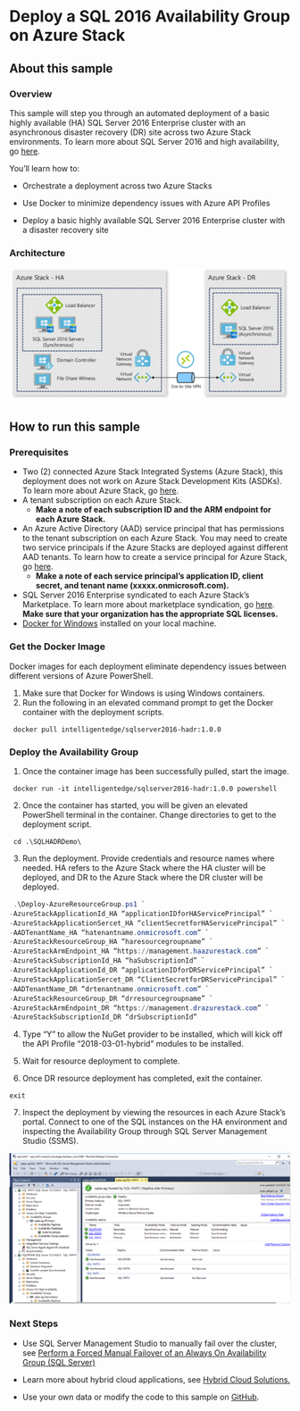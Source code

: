 # Deploy a SQL 2016 Availability Group on Azure Stack
## About this sample
### Overview
This sample will step you through an automated deployment of a basic
highly available (HA) SQL Server 2016 Enterprise cluster with an
asynchronous disaster recovery (DR) site across two Azure Stack
environments. To learn more about SQL Server 2016 and high availability,
go
[here](https://docs.microsoft.com/en-us/sql/database-engine/availability-groups/windows/always-on-availability-groups-sql-server?view=sql-server-2016).

You’ll learn how to:

  - Orchestrate a deployment across two Azure Stacks

  - Use Docker to minimize dependency issues with Azure API Profiles

  - Deploy a basic highly available SQL Server 2016 Enterprise cluster
    with a disaster recovery site

### Architecture 

![](.\\sql-media\\/media/image1.png)

## How to run this sample
### Prerequisites

  - Two (2) connected Azure Stack Integrated Systems (Azure Stack), this
    deployment does not work on Azure Stack Development Kits (ASDKs). To
    learn more about Azure Stack, go
    [here](https://azure.microsoft.com/en-us/overview/azure-stack/).
  - A tenant subscription on each Azure Stack.    
      - **Make a note of each subscription ID and the ARM endpoint for
        each Azure Stack.**
  - An Azure Active Directory (AAD) service principal that has
    permissions to the tenant subscription on each Azure Stack. You may
    need to create two service principals if the Azure Stacks are
    deployed against different AAD tenants. To learn how to create a
    service principal for Azure Stack, go
    [here](https://docs.microsoft.com/en-us/azure-stack/user/azure-stack-create-service-principals).    
      - **Make a note of each service principal’s application ID, client
        secret, and tenant name (xxxxx.onmicrosoft.com).**
  - SQL Server 2016 Enterprise syndicated to each Azure Stack’s
    Marketplace. To learn more about marketplace syndication, go
    [here](https://docs.microsoft.com/en-us/azure-stack/operator/azure-stack-download-azure-marketplace-item).
    **Make sure that your organization has the appropriate SQL
    licenses.**
  - [Docker for Windows](https://docs.docker.com/docker-for-windows/)
    installed on your local machine.

### Get the Docker Image
Docker images for each deployment eliminate dependency issues between
different versions of Azure PowerShell.
1.  Make sure that Docker for Windows is using Windows containers.
2.  Run the following in an elevated command prompt to get the Docker
    container with the deployment scripts.
```
 docker pull intelligentedge/sqlserver2016-hadr:1.0.0
```

### Deploy the Availability Group

1.  Once the container image has been successfully pulled, start the
    image.
```
 docker run -it intelligentedge/sqlserver2016-hadr:1.0.0 powershell
```
2.  Once the container has started, you will be given an elevated
    PowerShell terminal in the container. Change directories to get to
    the deployment script.
```
 cd .\SQLHADRDemo\
```
3.  Run the deployment. Provide credentials and resource names where
    needed. HA refers to the Azure Stack where the HA cluster will be
    deployed, and DR to the Azure Stack where the DR cluster will be
    deployed.

```powershell
 .\Deploy-AzureResourceGroup.ps1 `
-AzureStackApplicationId_HA “applicationIDforHAServicePrincipal” `
-AzureStackApplicationSercet_HA “clientSecretforHAServicePrincipal” `
-AADTenantName_HA “hatenantname.onmicrosoft.com” `
-AzureStackResourceGroup_HA “haresourcegroupname” `
-AzureStackArmEndpoint_HA “https://management.haazurestack.com” `
-AzureStackSubscriptionId_HA “haSubscriptionId” `
-AzureStackApplicationId_DR “applicationIDforDRServicePrincipal” `
-AzureStackApplicationSercet_DR “ClientSecretforDRServicePrincipal” `
-AADTenantName_DR “drtenantname.onmicrosoft.com” `
-AzureStackResourceGroup_DR “drresourcegroupname” `
-AzureStackArmEndpoint_DR “https://management.drazurestack.com” `
-AzureStackSubscriptionId_DR “drSubscriptionId”
```
4.  Type “Y” to allow the NuGet provider to be installed, which will
    kick off the API Profile “2018-03-01-hybrid” modules to be
    installed.

5.  Wait for resource deployment to complete.

6.  Once DR resource deployment has completed, exit the container.
```
exit
```
7.  Inspect the deployment by viewing the resources in each Azure
    Stack’s portal. Connect to one of the SQL instances on the HA
    environment and inspecting the Availability Group through SQL Server
    Management Studio (SSMS).

![](.\\sql-media\\/media/image2.png)

### Next Steps

  - Use SQL Server Management Studio to manually fail over the cluster,
    see [Perform a Forced Manual Failover of an Always On Availability
    Group (SQL
    Server)](https://docs.microsoft.com/en-us/sql/database-engine/availability-groups/windows/perform-a-forced-manual-failover-of-an-availability-group-sql-server?view=sql-server-2017)

  - Learn more about hybrid cloud applications, see [Hybrid Cloud
    Solutions.](https://aka.ms/azsdevtutorials)

  - Use your own data or modify the code to this sample on
    [GitHub](https://github.com/Azure-Samples/azure-intelligent-edge-patterns).
